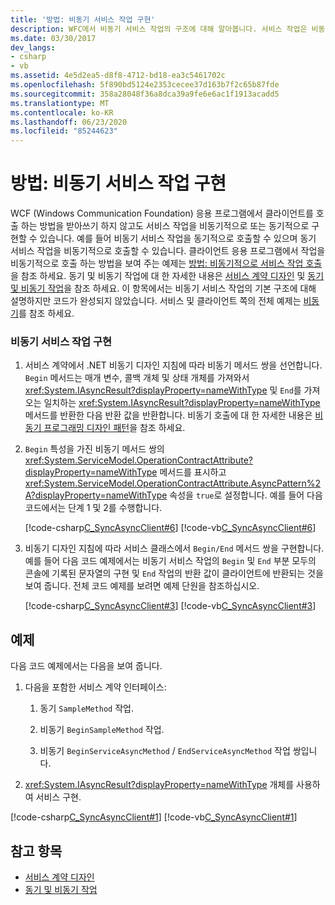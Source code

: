 ```yaml
---
title: '방법: 비동기 서비스 작업 구현'
description: WFC에서 비동기 서비스 작업의 구조에 대해 알아봅니다. 서비스 작업은 비동기식으로 또는 동기식으로 구현할 수 있습니다.
ms.date: 03/30/2017
dev_langs:
- csharp
- vb
ms.assetid: 4e5d2ea5-d8f8-4712-bd18-ea3c5461702c
ms.openlocfilehash: 5f890bd5124e2353cecee37d163b7f2c65b87fde
ms.sourcegitcommit: 358a28048f36a8dca39a9fe6e6ac1f1913acadd5
ms.translationtype: MT
ms.contentlocale: ko-KR
ms.lasthandoff: 06/23/2020
ms.locfileid: "85244623"
---
```

# <a name="how-to-implement-an-asynchronous-service-operation"></a>방법: 비동기 서비스 작업 구현
WCF (Windows Communication Foundation) 응용 프로그램에서 클라이언트를 호출 하는 방법을 받아쓰기 하지 않고도 서비스 작업을 비동기적으로 또는 동기적으로 구현할 수 있습니다. 예를 들어 비동기 서비스 작업을 동기적으로 호출할 수 있으며 동기 서비스 작업을 비동기적으로 호출할 수 있습니다. 클라이언트 응용 프로그램에서 작업을 비동기적으로 호출 하는 방법을 보여 주는 예제는 [방법: 비동기적으로 서비스 작업 호출](./feature-details/how-to-call-wcf-service-operations-asynchronously.md)을 참조 하세요. 동기 및 비동기 작업에 대 한 자세한 내용은 [서비스 계약 디자인](designing-service-contracts.md) 및 [동기 및 비동기 작업](synchronous-and-asynchronous-operations.md)을 참조 하세요. 이 항목에서는 비동기 서비스 작업의 기본 구조에 대해 설명하지만 코드가 완성되지 않았습니다. 서비스 및 클라이언트 쪽의 전체 예제는 [비동기](https://docs.microsoft.com/previous-versions/dotnet/netframework-4.0/ms751505(v=vs.100))를 참조 하세요.  
  
### <a name="implement-a-service-operation-asynchronously"></a>비동기 서비스 작업 구현  
  
1. 서비스 계약에서 .NET 비동기 디자인 지침에 따라 비동기 메서드 쌍을 선언합니다. `Begin` 메서드는 매개 변수, 콜백 개체 및 상태 개체를 가져와서 <xref:System.IAsyncResult?displayProperty=nameWithType> 및 `End`를 가져오는 일치하는 <xref:System.IAsyncResult?displayProperty=nameWithType> 메서드를 반환한 다음 반환 값을 반환합니다. 비동기 호출에 대 한 자세한 내용은 [비동기 프로그래밍 디자인 패턴](../../standard/asynchronous-programming-patterns/event-based-asynchronous-pattern-eap.md)을 참조 하세요.  
  
2. `Begin` 특성을 가진 비동기 메서드 쌍의 <xref:System.ServiceModel.OperationContractAttribute?displayProperty=nameWithType> 메서드를 표시하고 <xref:System.ServiceModel.OperationContractAttribute.AsyncPattern%2A?displayProperty=nameWithType> 속성을 `true`로 설정합니다. 예를 들어 다음 코드에서는 단계 1 및 2를 수행합니다.  
  
     [!code-csharp[C_SyncAsyncClient#6](../../../samples/snippets/csharp/VS_Snippets_CFX/c_syncasyncclient/cs/services.cs#6)]
     [!code-vb[C_SyncAsyncClient#6](../../../samples/snippets/visualbasic/VS_Snippets_CFX/c_syncasyncclient/vb/services.vb#6)]  
  
3. 비동기 디자인 지침에 따라 서비스 클래스에서 `Begin/End` 메서드 쌍을 구현합니다. 예를 들어 다음 코드 예제에서는 비동기 서비스 작업의 `Begin` 및 `End` 부분 모두의 콘솔에 기록된 문자열의 구현 및 `End` 작업의 반환 값이 클라이언트에 반환되는 것을 보여 줍니다. 전체 코드 예제를 보려면 예제 단원을 참조하십시오.  
  
     [!code-csharp[C_SyncAsyncClient#3](../../../samples/snippets/csharp/VS_Snippets_CFX/c_syncasyncclient/cs/services.cs#3)]
     [!code-vb[C_SyncAsyncClient#3](../../../samples/snippets/visualbasic/VS_Snippets_CFX/c_syncasyncclient/vb/services.vb#3)]  
  
## <a name="example"></a>예제  
 다음 코드 예제에서는 다음을 보여 줍니다.  
  
1. 다음을 포함한 서비스 계약 인터페이스:  
  
    1. 동기 `SampleMethod` 작업.  
  
    2. 비동기 `BeginSampleMethod` 작업.  
  
    3. 비동기 `BeginServiceAsyncMethod` / `EndServiceAsyncMethod` 작업 쌍입니다.  
  
2. <xref:System.IAsyncResult?displayProperty=nameWithType> 개체를 사용하여 서비스 구현.  
  
 [!code-csharp[C_SyncAsyncClient#1](../../../samples/snippets/csharp/VS_Snippets_CFX/c_syncasyncclient/cs/services.cs#1)]
 [!code-vb[C_SyncAsyncClient#1](../../../samples/snippets/visualbasic/VS_Snippets_CFX/c_syncasyncclient/vb/services.vb#1)]  
  
## <a name="see-also"></a>참고 항목

- [서비스 계약 디자인](designing-service-contracts.md)
- [동기 및 비동기 작업](synchronous-and-asynchronous-operations.md)
